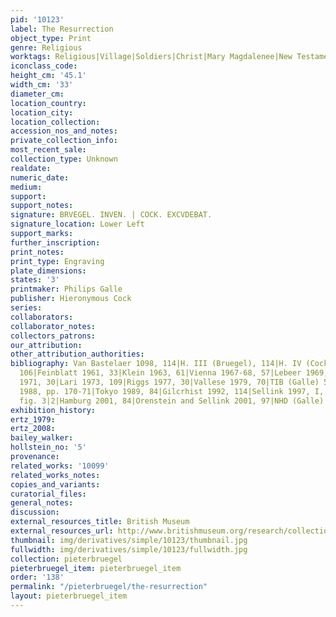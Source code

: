 ```yaml
---
pid: '10123'
label: The Resurrection
object_type: Print
genre: Religious
worktags: Religious|Village|Soldiers|Christ|Mary Magdalenee|New Testament|Saint|Armor|Cup|Lantern|Weaponry
iconclass_code:
height_cm: '45.1'
width_cm: '33'
diameter_cm:
location_country:
location_city:
location_collection:
accession_nos_and_notes:
private_collection_info:
most_recent_sale:
collection_type: Unknown
realdate:
numeric_date:
medium:
support:
support_notes:
signature: BRVEGEL. INVEN. | COCK. EXCVDEBAT.
signature_location: Lower Left
support_marks:
further_inscription:
print_notes:
print_type: Engraving
plate_dimensions:
states: '3'
printmaker: Philips Galle
publisher: Hieronymous Cock
series:
collaborators:
collaborator_notes:
collectors_patrons:
our_attribution:
other_attribution_authorities:
bibliography: Van Bastelaer 1098, 114|H. III (Bruegel), 114|H. IV (Cock), 227|H. VII,
  106|Feinblatt 1961, 33|Klein 1963, 61|Vienna 1967-68, 57|Lebeer 1969, 84|Domaszewska
  1971, 30|Lari 1973, 109|Riggs 1977, 30|Vallese 1979, 70|TIB (Galle) 56, 044|Marijnissen
  1988, pp. 170-71|Tokyo 1989, 84|Gilcrhist 1992, 114|Sellink 1997, I, p. 78, III,
  fig. 3|2|Hamburg 2001, 84|Orenstein and Sellink 2001, 97|NHD (Galle) part II, 172
exhibition_history:
ertz_1979:
ertz_2008:
bailey_walker:
hollstein_no: '5'
provenance:
related_works: '10099'
related_works_notes:
copies_and_variants:
curatorial_files:
general_notes:
discussion:
external_resources_title: British Museum
external_resources_url: http://www.britishmuseum.org/research/collection_online/collection_object_details.aspx
thumbnail: img/derivatives/simple/10123/thumbnail.jpg
fullwidth: img/derivatives/simple/10123/fullwidth.jpg
collection: pieterbruegel
pieterbruegel_item: pieterbruegel_item
order: '138'
permalink: "/pieterbruegel/the-resurrection"
layout: pieterbruegel_item
---
```

